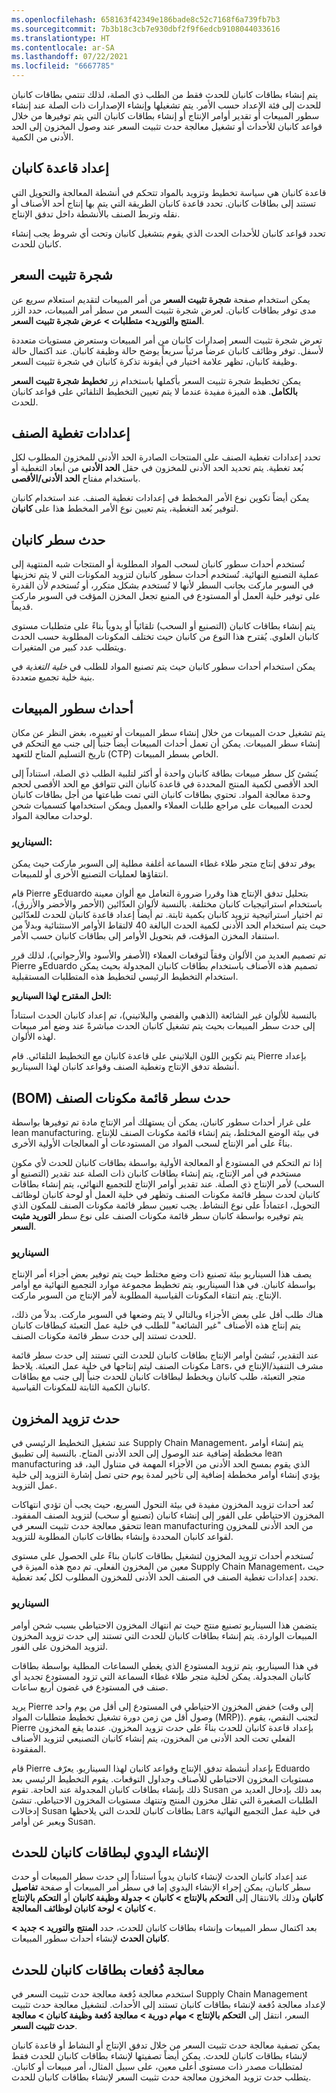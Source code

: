 ```yaml
---
ms.openlocfilehash: 658163f42349e186bade8c52c7168f6a739fb7b3
ms.sourcegitcommit: 7b3b18c3cb7e930dbf2f9f6edcb9108044033616
ms.translationtype: HT
ms.contentlocale: ar-SA
ms.lasthandoff: 07/22/2021
ms.locfileid: "6667785"
---
```

يتم إنشاء بطاقات كانبان للحدث فقط من الطلب ذي الصلة، لذلك تنتمي بطاقات كانبان للحدث إلى فئة الإعداد حسب الأمر. يتم تشغيلها وإنشاء الإصدارات ذات الصلة عند إنشاء سطور المبيعات أو تقدير أوامر الإنتاج أو إنشاء بطاقات كانبان التي يتم توفيرها من خلال قواعد كانبان للأحداث أو تشغيل معالجة حدث تثبيت السعر عند وصول المخزون إلى الحد الأدنى من الكمية.

## <a name="kanban-rule-setup"></a>إعداد قاعدة كانبان

قاعدة كانبان هي سياسة تخطيط وتزويد بالمواد تتحكم في أنشطة المعالجة والتحويل التي تستند إلى بطاقات كانبان. تحدد قاعدة كانبان الطريقة التي يتم بها إنتاج أحد الأصناف أو نقله وتربط الصنف بالأنشطة داخل تدفق الإنتاج.

تحدد قواعد كانبان للأحداث الحدث الذي يقوم بتشغيل كانبان وتحت أي شروط يجب إنشاء كانبان للحدث.

## <a name="pegging-tree"></a>شجرة تثبيت السعر

يمكن استخدام صفحة **شجرة تثبيت السعر** من أمر المبيعات لتقديم استعلام سريع عن مدى توفر بطاقات كانبان. لعرض شجرة تثبيت السعر من سطر أمر المبيعات، حدد الزر **المنتج والتوريد‬> متطلبات > عرض شجرة تثبيت السعر**.

تعرض شجرة تثبيت السعر إصدارات كانبان من أمر المبيعات وستعرض مستويات متعددة لأسفل. توفر وظائف كانبان عرضاً مرئياً سريعاً يوضح حالة وظيفة كانبان. عند اكتمال حالة وظيفة كانبان، تظهر علامة اختيار في أيقونة تذكرة كانبان في شجرة تثبيت السعر.

يمكن تخطيط شجرة تثبيت السعر بأكملها باستخدام زر **تخطيط شجرة تثبيت السعر بالكامل**. هذه الميزة مفيدة عندما لا يتم تعيين التخطيط التلقائي على قواعد كانبان للحدث.

## <a name="item-coverage-settings"></a>إعدادات تغطية الصنف

تحدد إعدادات تغطية الصنف على المنتجات الصادرة الحد الأدنى للمخزون المطلوب لكل بُعد تغطية. يتم تحديد الحد الأدنى للمخزون في حقل **الحد الأدنى** من أبعاد التغطية أو باستخدام مفتاح **الحد الأدنى/الأقصى**.

يمكن أيضاً تكوين نوع الأمر المخطط في إعدادات تغطية الصنف. عند استخدام كانبان لتوفير بُعد التغطية، يتم تعيين نوع الأمر المخطط هذا على **كانبان**.
 

## <a name="kanban-line-event"></a>حدث سطر كانبان

تُستخدم أحداث سطور كانبان لسحب المواد المطلوبة أو المنتجات شبه المنتهية إلى عملية التصنيع النهائية. تُستخدم أحداث سطور كانبان لتزويد المكونات التي لا يتم تخزينها في السوبر ماركت بجانب السطر لأنها لا تُستخدم بشكل متكرر، أو تُستخدم لأن القدرة على توفير خلية العمل أو المستودع في المنبع تجعل المخزن المؤقت في السوبر ماركت قديماً.

يتم إنشاء بطاقات كانبان (التصنيع أو السحب) تلقائياً أو يدوياً بناءً على متطلبات مستوى كانبان العلوي. يُقترح هذا النوع من كانبان حيث تختلف المكونات المطلوبة حسب الحدث ويتطلب عدد كبير من المتغيرات.

يمكن استخدام أحداث سطور كانبان حيث يتم تصنيع المواد للطلب في *خلية التغذية* في بنية خلية تجميع متعددة.

## <a name="sales-line-events"></a>أحداث سطور المبيعات

يتم تشغيل حدث المبيعات من خلال إنشاء سطر المبيعات أو تغييره، بغض النظر عن مكان إنشاء سطر المبيعات. يمكن أن تعمل أحداث المبيعات أيضاً جنباً إلى جنب مع التحكم في تاريخ التسليم المتاح للتعهد (CTP) الخاص بسطر المبيعات.

يُنشئ كل سطر مبيعات بطاقة كانبان واحدة أو أكثر لتلبية الطلب ذي الصلة، استناداً إلى الحد الأقصى لكمية المنتج المحددة في قاعدة كانبان التي تتوافق مع الحد الأقصى لحجم وحدة معالجة المواد. تحتوي بطاقات كانبان التي تمت طباعتها من أجل بطاقات كانبان لحدث المبيعات على مراجع طلبات العملاء والعميل ويمكن استخدامها كتسميات شحن لوحدات معالجة المواد.

### <a name="scenario"></a>السيناريو:

يوفر تدفق إنتاج متجر طلاء غطاء السماعة أغلفة مطلية إلى السوبر ماركت حيث يمكن انتقاؤها لعمليات التصنيع الأخرى أو للمبيعات.

قام Pierre وEduardo بتحليل تدفق الإنتاج هذا وقررا ضرورة التعامل مع ألوان معينة باستخدام استراتيجيات كانبان مختلفة.
بالنسبة لألوان العدّائين (الأحمر والأخضر والأزرق)، تم اختيار استراتيجية تزويد كانبان بكمية ثابتة. تم أيضاً إعداد قاعدة كانبان للحدث للعدّائين حيث يتم استخدام الحد الأدنى لكمية الحدث البالغة 40 لالتقاط الأوامر الاستثنائية وبدلاً من استنفاد المخزن المؤقت، قم بتحويل الأوامر إلى بطاقات كانبان حسب الأمر.

تم تصميم العديد من الألوان وفقاً لتوقعات العملاء (الأصفر والأسود والأرجواني)، لذلك قرر Pierre وEduardo تصميم هذه الأصناف باستخدام بطاقات كانبان المجدولة بحيث يمكن استخدام التخطيط الرئيسي لتخطيط هذه المتطلبات المستقبلية.

**الحل المقترح لهذا السيناريو:**

بالنسبة للألوان غير الشائعة (الذهبي والفضي والبلاتيني)، تم إعداد كانبان الحدث استناداً إلى حدث سطر المبيعات بحيث يتم تشغيل كانبان الحدث مباشرةً عند وضع أمر مبيعات لهذه الألوان.

يتم تكوين اللون البلاتيني على قاعدة كانبان مع التخطيط التلقائي. قام Pierre بإعداد أنشطة تدفق الإنتاج وتغطية الصنف وقواعد كانبان لهذا السيناريو.



## <a name="bom-line-event"></a>حدث سطر ‏‫قائمة مكونات الصنف (BOM)

على غرار أحداث سطور كانبان، يمكن أن يستهلك أمر الإنتاج مادة تم توفيرها بواسطة lean manufacturing. في بيئة الوضع المختلط، يتم إنشاء قائمة مكونات الصنف للإنتاج بناءً على أمر الإنتاج لسحب المواد من المستودعات أو المعالجات الأولية الأخرى. 

إذا تم التحكم في المستودع أو المعالجة الأولية بواسطة بطاقات كانبان للحدث لأي مكون مستخدم في أمر الإنتاج، يتم إنشاء بطاقات كانبان ذات الصلة عند تقدير (التصنيع أو السحب) لأمر الإنتاج ذي الصلة. عند تقدير أوامر الإنتاج للتجميع النهائي، يتم إنشاء بطاقات كانبان لحدث سطر قائمة مكونات الصنف وتظهر في خلية العمل أو لوحة كانبان لوظائف التحويل، اعتماداً على نوع النشاط. يجب تعيين سطر قائمة مكونات الصنف للمكون الذي يتم توفيره بواسطة كانبان سطر قائمة مكونات الصنف على نوع سطر **التوريد مثبت السعر**.

### <a name="scenario"></a>السيناريو

يصف هذا السيناريو بيئة تصنيع ذات وضع مختلط حيث يتم توفير بعض أجزاء أمر الإنتاج بواسطة كانبان. في هذا السيناريو، يتم تخطيط مجموعة موارد التجميع النهائية مع أوامر الإنتاج. يتم انتقاء المكونات القياسية المطلوبة لأمر الإنتاج من السوبر ماركت.

هناك طلب أقل على بعض الأجزاء وبالتالي لا يتم وضعها في السوبر ماركت. بدلاً من ذلك، يتم إنتاج هذه الأصناف "غير الشائعة" للطلب في خلية عمل التعبئة كبطاقات كانبان للحدث تستند إلى حدث سطر قائمة مكونات الصنف.

عند التقدير، تُنشئ أوامر الإنتاج بطاقات كانبان للحدث التي تستند إلى حدث سطر قائمة مكونات الصنف ليتم إنتاجها في خلية عمل التعبئة. يلاحظ Lars، مشرف التنفيذ/الإنتاج في متجر التعبئة، طلب كانبان ويخطط لبطاقات كانبان للحدث جنباً إلى جنب مع بطاقات كانبان الكمية الثابتة للمكونات القياسية.

## <a name="stock-replenishment-event"></a>حدث تزويد المخزون

عند تشغيل التخطيط الرئيسي في Supply Chain Management، يتم إنشاء أوامر مخططة إضافية عند الوصول إلى الحد الأدنى المتاح.
بالنسبة إلى تطبيق lean manufacturing الذي يقوم بمسح الحد الأدنى من الأجزاء المهمة في متناول اليد، قد يؤدي إنشاء أوامر مخططة إضافية إلى تأخير لمدة يوم حتى تصل إشارة التزويد إلى خلية عمل التزويد.

تُعد أحداث تزويد المخزون مفيدة في بيئة التحول السريع، حيث يجب أن تؤدي انتهاكات المخزون الاحتياطي على الفور إلى إنشاء كانبان (تصنيع أو سحب) لتزويد الصنف المفقود. تتحقق معالجة حدث تثبيت السعر في lean manufacturing من الحد الأدنى للمخزون لقواعد كانبان المحددة وإنشاء بطاقات كانبان المطلوبة للتزويد.

تُستخدم أحداث تزويد المخزون لتشغيل بطاقات كانبان بناءً على الحصول على مستوى معين من المخزون الفعلي. تم دمج هذه الميزة في Supply Chain Management، حيث تحدد إعدادات تغطية الصنف في الصنف الحد الأدنى للمخزون المطلوب لكل بُعد تغطية.

### <a name="scenario"></a>السيناريو

يتضمن هذا السيناريو تصنيع منتج حيث تم انتهاك المخزون الاحتياطي‬ بسبب شحن أوامر المبيعات الواردة. يتم إنشاء بطاقات كانبان للحدث التي تستند إلى حدث تزويد المخزون لتزويد المخزون على الفور.

في هذا السيناريو، يتم تزويد المستودع الذي يغطي السماعات المطلية بواسطة بطاقات كانبان المجدولة. يمكن لخلية متجر طلاء غطاء السماعة التي تزود المستودع تجديد أي صنف في المستودع في غضون أربع ساعات.

يريد Pierre خفض المخزون الاحتياطي في المستودع إلى أقل من يوم واحد (إلى وقت وصول أقل من زمن دورة تشغيل تخطيط متطلبات المواد (MRP)). لتجنب النقص، يقوم Pierre بإعداد قاعدة كانبان للحدث بناءً على حدث تزويد المخزون. عندما يقع المخزون الفعلي تحت الحد الأدنى من المخزون، يتم إنشاء كانبان التصنيعي لتزويد الأصناف المفقودة.

قام Pierre بإعداد أنشطة تدفق الإنتاج وقواعد كانبان لهذا السيناريو. يعرّف Eduardo مستويات المخزون الاحتياطي للأصناف وجداول التوقعات. يقوم التخطيط الرئيسي بعد ذلك بإنشاء بطاقات كانبان المجدولة عند الحاجة. تقوم Susan بعد ذلك بإدخال العديد من الطلبات الصغيرة التي تقلل مخزون المنتج وتنتهك مستويات المخزون الاحتياطي. تنشئ إدخالات Susan بطاقات كانبان للحدث التي يلاحظها Lars في خلية عمل التجميع النهائية ويعبر عن أوامر Susan. 

## <a name="manual-creation-of-event-kanbans"></a>الإنشاء اليدوي لبطاقات كانبان للحدث

عند إعداد كانبان الحدث لإنشاء كانبان يدوياً استناداً إلى حدث سطر المبيعات أو حدث سطر كانبان، يمكن إجراء الإنشاء اليدوي إما في سطر أمر المبيعات أو صفحة **تفاصيل كانبان** وذلك بالانتقال إلى **التحكم بالإنتاج > كانبان > جدولة وظيفة كانبان** أو **التحكم بالإنتاج > كانبان > لوحة كانبان لوظائف المعالجة**.

بعد اكتمال سطر المبيعات وإنشاء بطاقات كانبان للحدث، حدد **المنتج والتوريد > جديد > كانبان الحدث** لإنشاء أحداث سطور المبيعات.



## <a name="batch-processing-of-event-kanbans"></a>معالجة دُفعات بطاقات كانبان للحدث

استخدم معالجة دُفعة معالجة حدث تثبيت السعر في Supply Chain Management لإعداد معالجة دُفعة لإنشاء بطاقات كانبان تستند إلى الأحداث. لتشغيل معالجة حدث تثبيت السعر، انتقل إلى **التحكم بالإنتاج > مهام دورية > معالجة دُفعة وظيفة كانبان > معالجة حدث تثبيت السعر**.

يمكن تصفية معالجة حدث تثبيت السعر من خلال تدفق الإنتاج أو النشاط أو قاعدة كانبان لإنشاء بطاقات كانبان للحدث. يمكن أيضاً تصفيتها لإنشاء بطاقات كانبان للحدث فقط لمتطلبات مصدر ذات مستوى أعلى معين، على سبيل المثال، أمر مبيعات أو كانبان. يتطلب حدث تزويد المخزون معالجة حدث تثبيت السعر لإنشاء بطاقات كانبان للحدث.




